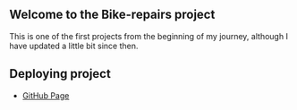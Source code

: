 ## Welcome to the Bike-repairs project 
This is one of the first projects from the beginning of my journey, although I have updated a little bit since then.

## Deploying project

- [GitHub Page](https://a1excpunk.github.io/bike_repairs_1/)
